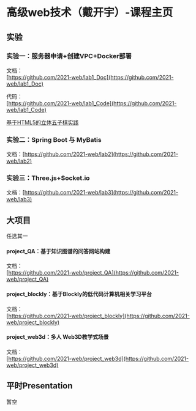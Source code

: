 # 高级web技术（戴开宇）-课程主页
## 实验
### 实验一：服务器申请+创建VPC+Docker部署
文档：  
[https://github.com/2021-web/lab1_Doc](https://github.com/2021-web/lab1_Doc)

代码：<br/>
[https://github.com/2021-web/lab1_Code](https://github.com/2021-web/lab1_Code)
<br/>

[基于HTML5的立体五子棋实践](https://github.com/2021-web/lab1_Code)
<br/>

### 实验二：Spring Boot 与 MyBatis  
文档：[https://github.com/2021-web/lab2](https://github.com/2021-web/lab2)

### 实验三：Three.js+Socket.io 
文档：[https://github.com/2021-web/lab3](https://github.com/2021-web/lab3)

## 大项目
任选其一  
#### project_QA：基于知识图谱的问答网站构建  
文档：    
[https://github.com/2021-web/project_QA](https://github.com/2021-web/project_QA)  

#### project_blockly：基于Blockly的低代码计算机相关学习平台  
文档：  
[https://github.com/2021-web/project_blockly](https://github.com/2021-web/project_blockly)  

#### project_web3d：多人 Web3D教学式场景
文档：  
[https://github.com/2021-web/project_web3d](https://github.com/2021-web/project_web3d)  

## 平时Presentation
暂空 
